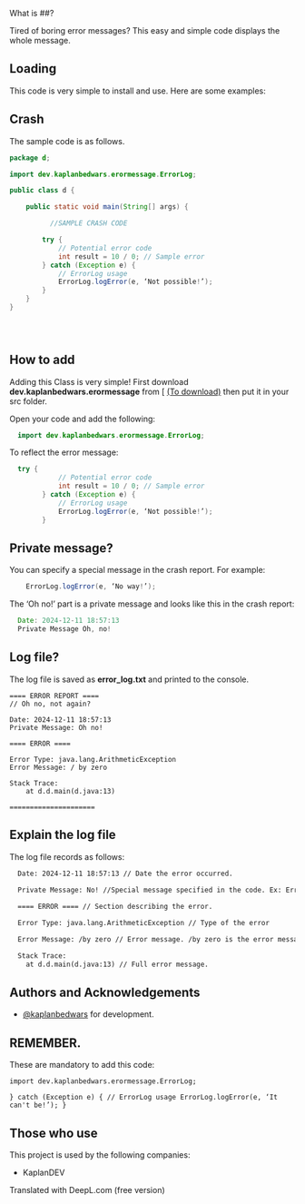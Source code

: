 What is ##?

Tired of boring error messages?
This easy and simple code displays the whole message.

## Loading 

This code is very simple to install and use. Here are some examples:

## Crash

 The sample code is as follows.

```java
package d;

import dev.kaplanbedwars.erormessage.ErrorLog;

public class d {

    public static void main(String[] args) {

          //SAMPLE CRASH CODE

        try {
            // Potential error code
            int result = 10 / 0; // Sample error
        } catch (Exception e) {
            // ErrorLog usage
            ErrorLog.logError(e, ‘Not possible!’);
        }
    }
}


  
```
    
## How to add

Adding this Class is very simple! First download **dev.kaplanbedwars.erormessage** from [ [(To download)](https://github.com/KaplanBedwars/Better-error-message/tree/main/src/main/java) then put it in your src folder.


Open your code and add the following:

```java
  import dev.kaplanbedwars.erormessage.ErrorLog;
```

To reflect the error message:

```java
  try {
            // Potential error code
            int result = 10 / 0; // Sample error
        } catch (Exception e) {
            // ErrorLog usage
            ErrorLog.logError(e, ‘Not possible!’);
        }
```

## Private message?

You can specify a special message in the crash report. For example:

```java
    ErrorLog.logError(e, ‘No way!’);

```
The ‘Oh no!’ part is a private message and looks like this in the crash report:
  

  ```java
    Date: 2024-12-11 18:57:13
    Private Message Oh, no!

```
## Log file?

The log file is saved as **error_log.txt** and printed to the console.


```log
==== ERROR REPORT ====
// Oh no, not again?

Date: 2024-12-11 18:57:13
Private Message: Oh no!

==== ERROR ====

Error Type: java.lang.ArithmeticException
Error Message: / by zero

Stack Trace:
	at d.d.main(d.java:13)

=====================

```

  
## Explain the log file

The log file records as follows:

```txt
  Date: 2024-12-11 18:57:13 // Date the error occurred.
  
  Private Message: No! //Special message specified in the code. Ex: ErrorLog.logError(e, ‘Not possible!’);

  ==== ERROR ==== // Section describing the error.

  Error Type: java.lang.ArithmeticException // Type of the error

  Error Message: /by zero // Error message. /by zero is the error message. This is different for you.

  Stack Trace:
	at d.d.main(d.java:13) // Full error message.
```

  
## Authors and Acknowledgements

- [@kaplanbedwars](https://www.github.com/kaplanbedwars) for development.

  
## REMEMBER.

These are mandatory to add this code:

`import dev.kaplanbedwars.erormessage.ErrorLog;`

`} catch (Exception e) {
            // ErrorLog usage
            ErrorLog.logError(e, ‘It can't be!’);
        }`

  
## Those who use

This project is used by the following companies:

- KaplanDEV


  

Translated with DeepL.com (free version)
